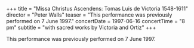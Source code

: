 +++
title = "Missa Christus Ascendens: Tomas Luis de Victoria 1548-1611"
director = "Peter Walls"
teaser = "This performance was previously performed on 7 June 1997."
concertDate = 1997-06-16
concertTime = "8 pm"
subtitle = "with sacred works by Victoria and Ortiz"
+++

This performance was previously performed on 7 June 1997.
